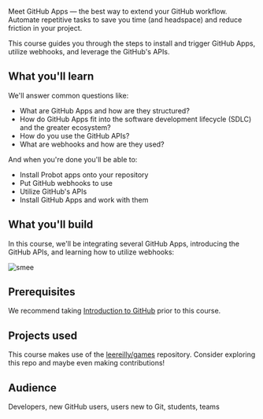 Meet GitHub Apps — the best way to extend your GitHub workflow. Automate repetitive tasks to save you time (and headspace) and reduce friction in your project.


This course guides you through the steps to install and trigger GitHub Apps, utilize webhooks, and leverage the GitHub's APIs. 

## What you'll learn

We'll answer common questions like:
- What are GitHub Apps and how are they structured?
- How do GitHub Apps fit into the software development lifecycle (SDLC) and the greater ecosystem?
- How do you use the GitHub APIs?
- What are webhooks and how are they used?

And when you're done you'll be able to:
- Install Probot apps onto your repository
- Put GitHub webhooks to use
- Utilize GitHub's APIs
- Install GitHub Apps and work with them


## What you'll build
In this course, we'll be integrating several GitHub Apps, introducing the GitHub APIs, and learning how to utilize webhooks:

![smee](https://user-images.githubusercontent.com/57373296/75803842-125a6380-5d4d-11ea-9bef-8b317d1ab300.gif)


## Prerequisites
We recommend taking [Introduction to GitHub](https://lab.github.com/githubtraining/introduction-to-github) prior to this course. 

## Projects used
This course makes use of the [leereilly/games](https://github.com/leereilly/games) repository.  Consider exploring this repo and maybe even making contributions!


## Audience

Developers, new GitHub users, users new to Git, students, teams
